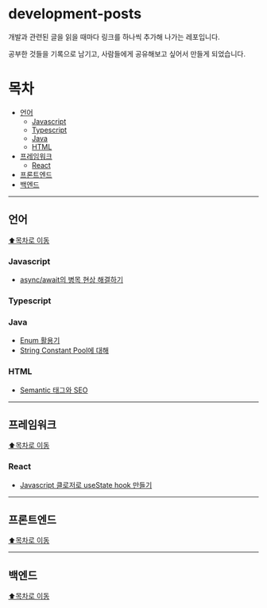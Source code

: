 # development-posts

개발과 관련된 글을 읽을 때마다 링크를 하나씩 추가해 나가는 레포입니다.

공부한 것들을 기록으로 남기고, 사람들에게 공유해보고 싶어서 만들게 되었습니다.

# 목차

- [언어](#언어)
  - [Javascript](#Javascript)
  - [Typescript](#Typescript)
  - [Java](#Java)
  - [HTML](#HTML)
- [프레임워크](#프레임워크)
  - [React](#React)
- [프론트엔드](#프론트엔드)
- [백엔드](#백엔드)

---

## 언어

[⬆목차로 이동](#목차)


### Javascript

- [async/await의 병목 현상 해결하기](https://jaeheon.kr/161)


### Typescript




### Java

- [Enum 활용기](https://woowabros.github.io/tools/2017/07/10/java-enum-uses.html)
- [String Constant Pool에 대해](https://medium.com/@joongwon/string-%EC%9D%98-%EB%A9%94%EB%AA%A8%EB%A6%AC%EC%97%90-%EB%8C%80%ED%95%9C-%EA%B3%A0%EC%B0%B0-57af94cbb6bc)


### HTML

- [Semantic 태그와 SEO](https://velog.io/@seongkyun/Semantic-Tag%EB%8A%94-SEO%EC%97%90-%EC%98%81%ED%96%A5%EC%9D%84-%EB%AF%B8%EC%B9%A0%EA%B9%8C)

---

## 프레임워크

[⬆목차로 이동](#목차)


### React

- [Javascript 클로저로 useState hook 만들기](https://medium.com/humanscape-tech/%EC%9E%90%EB%B0%94%EC%8A%A4%ED%81%AC%EB%A6%BD%ED%8A%B8-%ED%81%B4%EB%A1%9C%EC%A0%80%EB%A1%9C-hooks%EA%B5%AC%ED%98%84%ED%95%98%EA%B8%B0-3ba74e11fda7)

---

## 프론트엔드

[⬆목차로 이동](#목차)

---

## 백엔드

[⬆목차로 이동](#목차)